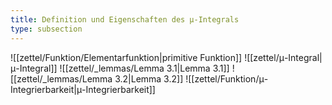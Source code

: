 ```yaml
---
title: Definition und Eigenschaften des μ-Integrals
type: subsection
---
```


![[zettel/Funktion/Elementarfunktion|primitive Funktion]]
![[zettel/μ-Integral|μ-Integral]]
![[zettel/_lemmas/Lemma 3.1|Lemma 3.1]]
![[zettel/_lemmas/Lemma 3.2|Lemma 3.2]]
![[zettel/Funktion/μ-Integrierbarkeit|μ-Integrierbarkeit]]